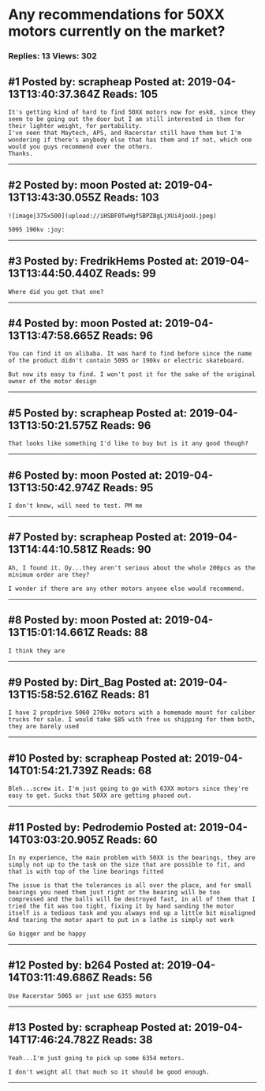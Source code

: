 # Any recommendations for 50XX motors currently on the market?

### Replies: 13 Views: 302

## \#1 Posted by: scrapheap Posted at: 2019-04-13T13:40:37.364Z Reads: 105

```
It's getting kind of hard to find 50XX motors now for esk8, since they seem to be going out the door but I am still interested in them for their lighter weight, for portability.
I've seen that Maytech, APS, and Racerstar still have them but I'm wondering if there's anybody else that has them and if not, which one would you guys recommend over the others.
Thanks.
```

---
## \#2 Posted by: moon Posted at: 2019-04-13T13:43:30.055Z Reads: 103

```
![image|375x500](upload://iHSBF0TwHgfSBPZBgLjXUi4jooU.jpeg) 

5095 190kv :joy:
```

---
## \#3 Posted by: FredrikHems Posted at: 2019-04-13T13:44:50.440Z Reads: 99

```
Where did you get that one?
```

---
## \#4 Posted by: moon Posted at: 2019-04-13T13:47:58.665Z Reads: 96

```
You can find it on alibaba. It was hard to find before since the name of the product didn't contain 5095 or 190kv or electric skateboard.

But now its easy to find. I won't post it for the sake of the original owner of the motor design
```

---
## \#5 Posted by: scrapheap Posted at: 2019-04-13T13:50:21.575Z Reads: 96

```
That looks like something I'd like to buy but is it any good though?
```

---
## \#6 Posted by: moon Posted at: 2019-04-13T13:50:42.974Z Reads: 95

```
I don't know, will need to test. PM me
```

---
## \#7 Posted by: scrapheap Posted at: 2019-04-13T14:44:10.581Z Reads: 90

```
Ah, I found it. Oy...they aren't serious about the whole 200pcs as the minimum order are they?

I wonder if there are any other motors anyone else would recommend.
```

---
## \#8 Posted by: moon Posted at: 2019-04-13T15:01:14.661Z Reads: 88

```
I think they are
```

---
## \#9 Posted by: Dirt_Bag Posted at: 2019-04-13T15:58:52.616Z Reads: 81

```
I have 2 propdrive 5060 270kv motors with a homemade mount for caliber trucks for sale. I would take $85 with free us shipping for them both, they are barely used
```

---
## \#10 Posted by: scrapheap Posted at: 2019-04-14T01:54:21.739Z Reads: 68

```
Bleh...screw it. I'm just going to go with 63XX motors since they're easy to get. Sucks that 50XX are getting phased out.
```

---
## \#11 Posted by: Pedrodemio Posted at: 2019-04-14T03:03:20.905Z Reads: 60

```
In my experience, the main problem with 50XX is the bearings, they are simply not up to the task on the size that are possible to fit, and that is with top of the line bearings fitted 

The issue is that the tolerances is all over the place, and for small bearings you need them just right or the bearing will be too compressed and the balls will be destroyed fast, in all of them that I tried the fit was too tight, fixing it by hand sanding the motor itself is a tedious task and you always end up a little bit misaligned 
And tearing the motor apart to put in a lathe is simply not work

Go bigger and be happy
```

---
## \#12 Posted by: b264 Posted at: 2019-04-14T03:11:49.686Z Reads: 56

```
Use Racerstar 5065 or just use 6355 motors
```

---
## \#13 Posted by: scrapheap Posted at: 2019-04-14T17:46:24.782Z Reads: 38

```
Yeah...I'm just going to pick up some 6354 motors.

I don't weight all that much so it should be good enough.
```

---
